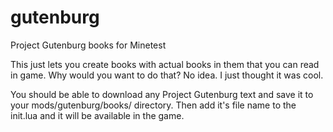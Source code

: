 # gutenburg
Project Gutenburg books for Minetest

This just lets you create books with actual books in them that you can read in game. Why would you want to do that? No idea. I just thought it was cool.

You should be able to download any Project Gutenburg text and save it to your mods/gutenburg/books/ directory. Then add it's file name to the init.lua and it will be available in the game.
